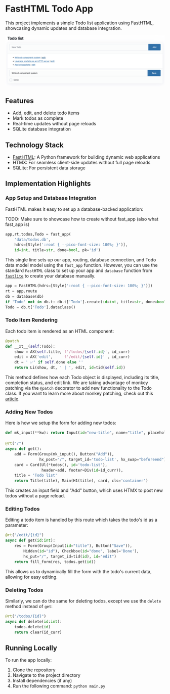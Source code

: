 # FastHTML Todo App

This project implements a simple Todo list application using FastHTML, showcasing dynamic updates and database integration.

![Todo App Screenshot](todo_screenshot.png)

## Features

- Add, edit, and delete todo items
- Mark todos as complete
- Real-time updates without page reloads
- SQLite database integration

## Technology Stack

- [FastHTML](https://github.com/AnswerDotAI/fasthtml): A Python framework for building dynamic web applications
- HTMX: For seamless client-side updates without full page reloads
- SQLite: For persistent data storage

## Implementation Highlights

### App Setup and Database Integration

FastHTML makes it easy to set up a database-backed application:

TODO: Make sure to showcase how to create without fast_app (also what fast_app is)

```python
app,rt,todos,Todo = fast_app(
    'data/todos.db',
    hdrs=[Style(':root { --pico-font-size: 100%; }')],
    id=int, title=str, done=bool, pk='id')
```

This single line sets up our app, routing, database connection, and Todo data model model using the `fast_app` function. However, you can use the standard `FastHTML` class to set up your app and `database` function from [`fastlite`](https://github.com/AnswerDotAI/fastlite) to create your database manually.

```python
app = FastHTML(hdrs=[Style(':root { --pico-font-size: 100%; }')])
rt = app.route
db = database(db)
if 'Todo' not in db.t: db.t['Todo'].create(id=int, title=str, done=bool, pk='id')
Todo = db.t['Todo'].dataclass()
```

### Todo Item Rendering

Each todo item is rendered as an HTML component:

```python
@patch
def __xt__(self:Todo):
    show = AX(self.title, f'/todos/{self.id}', id_curr)
    edit = AX('edit',     f'/edit/{self.id}' , id_curr)
    dt = ' ✅' if self.done else ''
    return Li(show, dt, ' | ', edit, id=tid(self.id))
```

This method defines how each Todo object is displayed, including its title, completion status, and edit link. We are taking advantage of monkey patching via the `@patch` decorator to add new functionality to the Todo class. If you want to learn more about monkey patching, check out this [article](https://en.wikipedia.org/wiki/Monkey_patch).

### Adding New Todos

Here is how we setup the form for adding new todos:

```python
def mk_input(**kw): return Input(id="new-title", name="title", placeholder="New Todo", **kw)

@rt("/")
async def get():
    add = Form(Group(mk_input(), Button("Add")),
               hx_post="/", target_id='todo-list', hx_swap="beforeend")
    card = Card(Ul(*todos(), id='todo-list'),
                header=add, footer=Div(id=id_curr)),
    title = 'Todo list'
    return Title(title), Main(H1(title), card, cls='container')
```

This creates an input field and "Add" button, which uses HTMX to post new todos without a page reload.

### Editing Todos

Editing a todo item is handled by this route which takes the todo's id as a parameter:

```python
@rt("/edit/{id}")
async def get(id:int):
    res = Form(Group(Input(id="title"), Button("Save")),
        Hidden(id="id"), Checkbox(id="done", label='Done'),
        hx_put="/", target_id=tid(id), id="edit")
    return fill_form(res, todos.get(id))
```

This allows us to dynamically fill the form with the todo's current data, allowing for easy editing.

### Deleting Todos

Similarly, we can do the same for deleting todos, except we use the `delete` method instead of `get`:

```python
@rt("/todos/{id}")
async def delete(id:int):
    todos.delete(id)
    return clear(id_curr)
```

## Running Locally

To run the app locally:

1. Clone the repository
2. Navigate to the project directory
3. Install dependencies (if any)
4. Run the following command: `python main.py`
